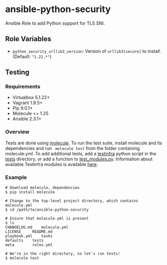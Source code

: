 # ansible-python-security
Ansible Role to add Python support for TLS SNI.

## Role Variables

- `python_security_urllib3_version`: Version of `urllib3[secure]` to install. (Default: `"1.22.*"`)

## Testing
### Requirements
- Virtualbox 5.1.22+ 
- Vagrant 1.9.5+
- Pip 9.0.1+
- Molecule <= 1.25
- Ansible 2.3.1+

### Overview
Tests are done using [molecule](http://molecule.readthedocs.io/). To run the test suite, install molecule and its dependencies and run ` molecule test` from the folder containing molecule.yml. To add additional tests, add a [testinfra](http://testinfra.readthedocs.org/) python script in the [tests](./tests/) directory, or add a function to [test_modules.py](./tests/test_pip.py). Information about available Testinfra modules is available [here](http://testinfra.readthedocs.io/en/latest/modules.html).

### Example 
```
# Download molecule, dependencies
$ pip install molecule

# Change to the top-level project directory, which contains molecule.yml
$ cd /path/to/ansible-python-security

# Ensure that molecule.yml is present
$ ls
CHANGELOG.md 	molecule.yml
LICENSE 	README.md
playbook.yml 	tasks
defaults 	tests
meta 		roles.yml

# We're in the right directory, so let's run tests!
$ molecule test

